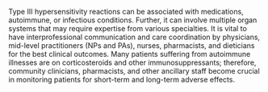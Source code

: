Type III hypersensitivity reactions can be associated with medications, autoimmune, or infectious conditions. Further, it can involve multiple organ systems that may require expertise from various specialties. It is vital to have interprofessional communication and care coordination by physicians, mid-level practitioners (NPs and PAs), nurses, pharmacists, and dieticians for the best clinical outcomes. Many patients suffering from autoimmune illnesses are on corticosteroids and other immunosuppressants; therefore, community clinicians, pharmacists, and other ancillary staff become crucial in monitoring patients for short-term and long-term adverse effects.
